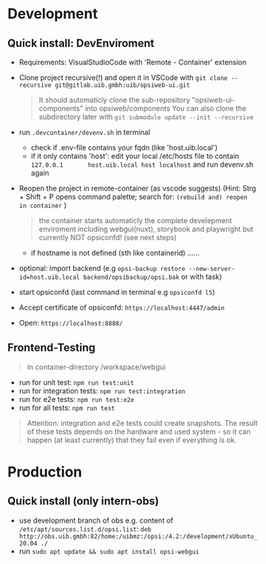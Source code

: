 # Development
## Quick install: DevEnviroment
* Requirements: VisualStudioCode with 'Remote - Container' extension
* Clone project recursive(!)  and open it in VSCode with `git clone --recursive git@gitlab.uib.gmbh:uib/opsiweb-ui.git`
    > It should automaticly clone the sub-repository "opsiweb-ui-components" into opsiweb/components
    > You can also clone the subdirectory later with `git submodule update --init --recursive`

* run `.devcontainer/devenv.sh` in terminal
  * check if .env-file contains your fqdn (like 'host.uib.local')
  * if it only contains 'host': edit your local /etc/hosts file to contain `127.0.0.1       host.uib.local host localhost` and run devenv.sh again
* Reopen the project in remote-container (as vscode suggests)
  (Hint: Strg + Shift + P opens command palette; search for: `(rebuild and) reopen in container` )
    > the container starts automaticly the complete develepment enviroment including webgui(nuxt), storybook and playwright
    > but currently NOT opsiconfd! (see next steps)
  * if hostname is not defined (sth like containerid) ......
* optional: import backend (e.g `opsi-backup restore --new-server-id=host.uib.local backend/opsibackup/opsi.bak` or with task)
* start opsiconfd (last command in terminal e.g `opsiconfd l5`)
* Accept certificate of opsiconfd: `https://localhost:4447/admin`
* Open: `https://localhost:8888/`

## Frontend-Testing
> In container-directory /workspace/webgui
* run for unit test: `npm run test:unit`
* run for integration tests: `npm run test:integration`
* run for e2e tests: `npm run test:e2e`
* run for all tests: `npm run test`
> Attention: integration and e2e tests could create snapshots. The result of these tests depends on the hardware and used system - so it can happen (at least currently) that they fail even if everything is ok.

# Production
## Quick install (only intern-obs)
* use development branch of obs e.g. content of `/etc/apt/sources.list.d/opsi.list`: `deb http://obs.uib.gmbh:82/home:/uibmz:/opsi:/4.2:/development/xUbuntu_20.04 ./`
* run `sudo apt update && sudo apt install opsi-webgui`
